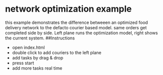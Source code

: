 # network optimization example
this example demonstrates the difference betweeen an optimized food delivery network to the defacto courier based model.
same orders get completed side by side. Left plane runs the optimization model, right shows the current system.
##Instructions
- open index.html
- double click to add couriers to the left plane
- add tasks by drag & drop
- press start
- add more tasks real time
